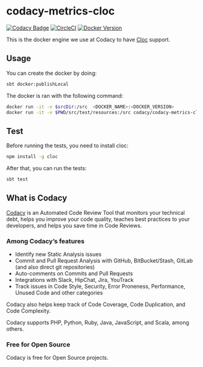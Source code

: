 # codacy-metrics-cloc

[![Codacy Badge](https://api.codacy.com/project/badge/Grade/11ebf162681e4d45beb0a975926ac34b)](https://www.codacy.com/app/Codacy/codacy-metrics-cloc?utm_source=github.com&amp;utm_medium=referral&amp;utm_content=codacy/codacy-metrics-cloc&amp;utm_campaign=Badge_Grade)
[![CircleCI](https://circleci.com/gh/codacy/codacy-metrics-cloc.svg?style=svg)](https://circleci.com/gh/codacy/codacy-metrics-cloc)
[![Docker Version](https://images.microbadger.com/badges/version/codacy/codacy-metrics-cloc.svg)](https://microbadger.com/images/codacy/codacy-metrics-cloc "Get your own version badge on microbadger.com")

This is the docker engine we use at Codacy to have [Cloc](hhttps://github.com/AlDanial/cloc/) support.

## Usage

You can create the docker by doing:

```bash
sbt docker:publishLocal
```

The docker is ran with the following command:

```bash
docker run -it -v $srcDir:/src  <DOCKER_NAME>:<DOCKER_VERSION>
docker run -it -v $PWD/src/test/resources:/src codacy/codacy-metrics-cloc:latest
```

## Test

Before running the tests, you need to install cloc:

```bash
npm install -g cloc
```

After that, you can run the tests:

```bash
sbt test
```

## What is Codacy

[Codacy](https://www.codacy.com/) is an Automated Code Review Tool that monitors your technical debt, helps you improve your code quality, teaches best practices to your developers, and helps you save time in Code Reviews.

### Among Codacy’s features

- Identify new Static Analysis issues
- Commit and Pull Request Analysis with GitHub, BitBucket/Stash, GitLab (and also direct git repositories)
- Auto-comments on Commits and Pull Requests
- Integrations with Slack, HipChat, Jira, YouTrack
- Track issues in Code Style, Security, Error Proneness, Performance, Unused Code and other categories

Codacy also helps keep track of Code Coverage, Code Duplication, and Code Complexity.

Codacy supports PHP, Python, Ruby, Java, JavaScript, and Scala, among others.

### Free for Open Source

Codacy is free for Open Source projects.
